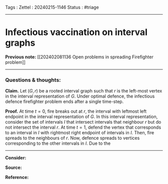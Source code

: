 Tags :
Zettel :  20240215-1146
Status : #triage 

-----

# Infectious vaccination on interval graphs

**Previous note:** [[202402081136 Open problems in spreading Firefighter problem]]

-----

### Questions & thoughts:

**Claim.** Let $(G, r)$ be a rooted interval graph such that $r$ is the left-most vertex in the interval representation of $G$. Under optimal defence, the infectious defence firefighter problem ends after a single time-step.

**Proof.** At time $t=0$, fire breaks out at $r$, the interval with leftmost left endpoint in the interval representation of $G$. In this interval representation, consider the set of intervals $I$ that intersect intervals that neighbour $r$ but do not intersect the interval $r$. At time $t=1$, defend the vertex that corresponds to an interval in $I$ with rightmost right endpoint of intervals in $I$. Then, fire spreads to the neighbours of $r$. Now, defence spreads to vertices corresponding to the other intervals in $I$. Due to the 



-----
 
**Consider:**


**Source:** 


**Reference:** 
